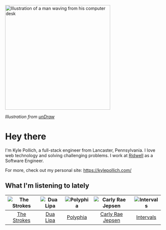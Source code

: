 <img src="https://user-images.githubusercontent.com/6766512/87306713-6f79d900-c4e6-11ea-989a-3242cbfc50c2.png" alt="Illustration of a man waving from his computer desk" height="340" />

_Illustration from [unDraw](https://undraw.co/)_

# Hey there

I'm Kyle Pollich, a full-stack engineer from Lancaster, Pennsylvania. I love web technology and solving challenging problems.
I work at [Ridwell](https://www.ridwell.com/) as a Software Engineer.

For more, check out my personal site: https://kylepollich.com/

## What I'm listening to lately

<!-- begin artists -->
  |![The Strokes](https://i.scdn.co/image/ab6761610000f17864d74f5985cb66b2f7b60e93)|![Dua Lipa](https://i.scdn.co/image/12c917fb893e9c2c37b37f093b30c024e7a76dd5)|![Polyphia](https://i.scdn.co/image/19064b362422abad8f6db31878fa1d740d91e969)|![Carly Rae Jepsen](https://i.scdn.co/image/ab6761610000f178aec320b32468e124c2838b18)|![Intervals](https://i.scdn.co/image/ab6761610000f178a087becceeb4951a4a43581e)|
  |:---:|:---:|:---:|:---:|:---:|
  |[The Strokes](https://open.spotify.com/artist/0epOFNiUfyON9EYx7Tpr6V)|[Dua Lipa](https://open.spotify.com/artist/6M2wZ9GZgrQXHCFfjv46we)|[Polyphia](https://open.spotify.com/artist/4vGrte8FDu062Ntj0RsPiZ)|[Carly Rae Jepsen](https://open.spotify.com/artist/6sFIWsNpZYqfjUpaCgueju)|[Intervals](https://open.spotify.com/artist/0xpJGyjbEzkWSNfcf2tcMl)|
<!-- end artists -->
